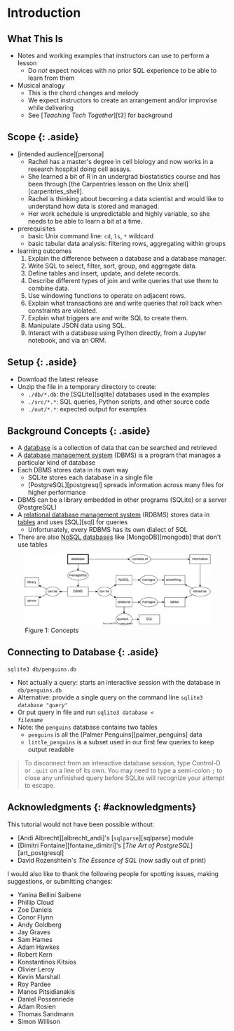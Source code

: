 # Introduction

<p id="terms"></p>

## What This Is

-   Notes and working examples that instructors can use to perform a lesson
    -   Do *not* expect novices with no prior SQL experience to be able to learn from them
-   Musical analogy
    -   This is the chord changes and melody
    -   We expect instructors to create an arrangement and/or improvise while delivering
    -   See [*Teaching Tech Together*][t3] for background

## Scope {: .aside}

-   [intended audience][persona]
    -   Rachel has a master's degree in cell biology
        and now works in a research hospital doing cell assays.
    -   She learned a bit of R in an undergrad biostatistics course
        and has been through [the Carpentries lesson on the Unix shell][carpentries_shell].
    -   Rachel is thinking about becoming a data scientist
        and would like to understand how data is stored and managed.
    -   Her work schedule is unpredictable and highly variable,
        so she needs to be able to learn a bit at a time.
-   prerequisites
    -   basic Unix command line: `cd`, `ls`, `*` wildcard
    -   basic tabular data analysis: filtering rows, aggregating within groups
-   learning outcomes
    1.  Explain the difference between a database and a database manager.
    1.  Write SQL to select, filter, sort, group, and aggregate data.
    1.  Define tables and insert, update, and delete records.
    1.  Describe different types of join and write queries that use them to combine data.
    1.  Use windowing functions to operate on adjacent rows.
    1.  Explain what transactions are and write queries that roll back when constraints are violated.
    1.  Explain what triggers are and write SQL to create them.
    1.  Manipulate JSON data using SQL.
    1.  Interact with a database using Python directly, from a Jupyter notebook, and via an ORM.

## Setup {: .aside}

-   Download the latest release
-   Unzip the file in a temporary directory to create:
    -   `./db/*.db`: the [SQLite][sqlite] databases used in the examples
    -   `./src/*.*`: SQL queries, Python scripts, and other source code
    -   `./out/*.*`: expected output for examples

## Background Concepts {: .aside}

-   A [database](g:database) is a collection of data that can be searched and retrieved
-   A [database management system](g:dbms) (DBMS) is a program that manages a particular kind of database
-   Each DBMS stores data in its own way
    -   SQLite stores each database in a single file
    -   [PostgreSQL][postgresql] spreads information across many files for higher performance
-   DBMS can be a library embedded in other programs (SQLite) or a server (PostgreSQL)
-   A [relational database management system](g:rdbms) (RDBMS) stores data in [tables](g:table)
    and uses [SQL][sql] for queries
    -   Unfortunately, every RDBMS has its own dialect of SQL
-   There are also [NoSQL databases](g:nosql) like [MongoDB][mongodb] that don't use tables

<figure id="intro_concept_map">
  <img src="intro_concept_map.svg" alt="box and arrow concept map of major concepts related to databases"/>
  <figcaption>Figure 1: Concepts</figcaption>
</figure>

## Connecting to Database {: .aside}

```{data-file="connect_penguins.sh"}
sqlite3 db/penguins.db
```

-   Not actually a query: starts an interactive session with the database in `db/penguins.db`
-   Alternative: provide a single query on the command line <code>sqlite3 <em>database</em> "<em>query</em>"</code>
-   Or put query in file and run <code>sqlite3 <em>database</em> < <em>filename</em></code>
-   Note: the `penguins` database contains two tables
    -   `penguins` is all the [Palmer Penguins][palmer_penguins] data
    -   `little_penguins` is a subset used in our first few queries
        to keep output readable

> To disconnect from an interactive database session,
> type Control-D or `.quit` on a line of its own.
> You may need to type a semi-colon `;` to close any unfinished query
> before SQLite will recognize your attempt to escape.

## Acknowledgments {: #acknowledgments}

This tutorial would not have been possible without:

-   [Andi Albrecht][albrecht_andi]'s [`sqlparse`][sqlparse] module
-   [Dimitri Fontaine][fontaine_dimitri]'s [*The Art of PostgreSQL*][art_postgresql]
-   David Rozenshtein's *The Essence of SQL* (now sadly out of print)

I would also like to thank the following people
for spotting issues, making suggestions, or submitting changes:

- Yanina Bellini Saibene
- Phillip Cloud
- Zoe Daniels
- Conor Flynn
- Andy Goldberg
- Jay Graves
- Sam Hames
- Adam Hawkes
- Robert Kern
- Konstantinos Kitsios
- Olivier Leroy
- Kevin Marshall
- Roy Pardee
- Manos Pitsidianakis
- Daniel Possenriede 
- Adam Rosien
- Thomas Sandmann
- Simon Willison
